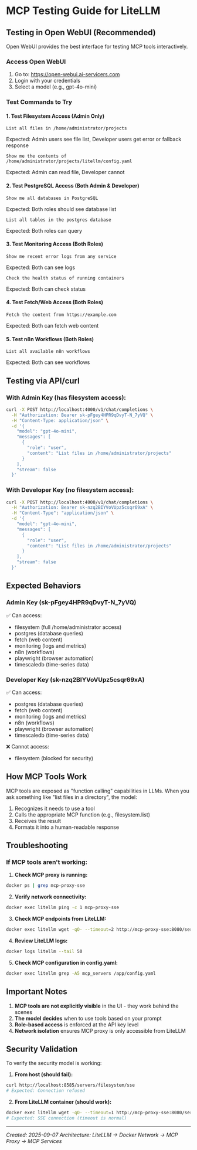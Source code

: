# MCP Testing Guide for LiteLLM

## Testing in Open WebUI (Recommended)

Open WebUI provides the best interface for testing MCP tools interactively.

### Access Open WebUI
1. Go to: https://open-webui.ai-servicers.com
2. Login with your credentials
3. Select a model (e.g., gpt-4o-mini)

### Test Commands to Try

#### 1. Test Filesystem Access (Admin Only)
```
List all files in /home/administrator/projects
```
Expected: Admin users see file list, Developer users get error or fallback response

```
Show me the contents of /home/administrator/projects/litellm/config.yaml
```
Expected: Admin can read file, Developer cannot

#### 2. Test PostgreSQL Access (Both Admin & Developer)
```
Show me all databases in PostgreSQL
```
Expected: Both roles should see database list

```
List all tables in the postgres database
```
Expected: Both roles can query

#### 3. Test Monitoring Access (Both Roles)
```
Show me recent error logs from any service
```
Expected: Both can see logs

```
Check the health status of running containers
```
Expected: Both can check status

#### 4. Test Fetch/Web Access (Both Roles)
```
Fetch the content from https://example.com
```
Expected: Both can fetch web content

#### 5. Test n8n Workflows (Both Roles)
```
List all available n8n workflows
```
Expected: Both can see workflows

## Testing via API/curl

### With Admin Key (has filesystem access):
```bash
curl -X POST http://localhost:4000/v1/chat/completions \
  -H "Authorization: Bearer sk-pFgey4HPR9qDvyT-N_7yVQ" \
  -H "Content-Type: application/json" \
  -d '{
    "model": "gpt-4o-mini",
    "messages": [
      {
        "role": "user",
        "content": "List files in /home/administrator/projects"
      }
    ],
    "stream": false
  }'
```

### With Developer Key (no filesystem access):
```bash
curl -X POST http://localhost:4000/v1/chat/completions \
  -H "Authorization: Bearer sk-nzq2BIYVoVUpz5csqr69xA" \
  -H "Content-Type": "application/json" \
  -d '{
    "model": "gpt-4o-mini",
    "messages": [
      {
        "role": "user",
        "content": "List files in /home/administrator/projects"
      }
    ],
    "stream": false
  }'
```

## Expected Behaviors

### Admin Key (sk-pFgey4HPR9qDvyT-N_7yVQ)
✅ Can access:
- filesystem (full /home/administrator access)
- postgres (database queries)
- fetch (web content)
- monitoring (logs and metrics)
- n8n (workflows)
- playwright (browser automation)
- timescaledb (time-series data)

### Developer Key (sk-nzq2BIYVoVUpz5csqr69xA)
✅ Can access:
- postgres (database queries)
- fetch (web content)
- monitoring (logs and metrics)
- n8n (workflows)
- playwright (browser automation)
- timescaledb (time-series data)

❌ Cannot access:
- filesystem (blocked for security)

## How MCP Tools Work

MCP tools are exposed as "function calling" capabilities in LLMs. When you ask something like "list files in a directory", the model:

1. Recognizes it needs to use a tool
2. Calls the appropriate MCP function (e.g., filesystem.list)
3. Receives the result
4. Formats it into a human-readable response

## Troubleshooting

### If MCP tools aren't working:

1. **Check MCP proxy is running:**
```bash
docker ps | grep mcp-proxy-sse
```

2. **Verify network connectivity:**
```bash
docker exec litellm ping -c 1 mcp-proxy-sse
```

3. **Check MCP endpoints from LiteLLM:**
```bash
docker exec litellm wget -qO- --timeout=2 http://mcp-proxy-sse:8080/servers/filesystem/sse
```

4. **Review LiteLLM logs:**
```bash
docker logs litellm --tail 50
```

5. **Check MCP configuration in config.yaml:**
```bash
docker exec litellm grep -A5 mcp_servers /app/config.yaml
```

## Important Notes

1. **MCP tools are not explicitly visible** in the UI - they work behind the scenes
2. **The model decides** when to use tools based on your prompt
3. **Role-based access** is enforced at the API key level
4. **Network isolation** ensures MCP proxy is only accessible from LiteLLM

## Security Validation

To verify the security model is working:

1. **From host (should fail):**
```bash
curl http://localhost:8585/servers/filesystem/sse
# Expected: Connection refused
```

2. **From LiteLLM container (should work):**
```bash
docker exec litellm wget -qO- --timeout=1 http://mcp-proxy-sse:8080/servers/filesystem/sse
# Expected: SSE connection (timeout is normal)
```

---
*Created: 2025-09-07*
*Architecture: LiteLLM → Docker Network → MCP Proxy → MCP Services*
